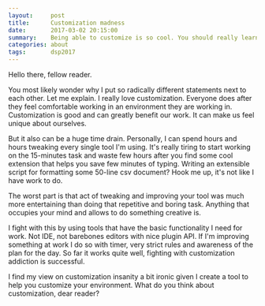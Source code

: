 ```yaml
---
layout:     post
title:      Customization madness
date:       2017-03-02 20:15:00
summary:    Being able to customize is so cool. You should really learn to avoid it. 
categories: about 
tags:       dsp2017
---
```


Hello there, fellow reader. 

You most likely wonder why I put so radically different statements next to each other. 
Let me explain. I really love customization. Everyone does after they feel comfortable
working in an environment they are working in. Customization is good and can greatly 
benefit our work. It can make us feel unique about ourselves. 

But it also can be a huge time drain. Personally, I can spend hours and hours tweaking 
every single tool I'm using. It's really tiring to start working on the 15-minutes task 
and waste few hours after you find some cool extension that helps you save few minutes
of typing. Writing an extensible script for formatting some 50-line csv document?
Hook me up, it's not like I have work to do. 

The worst part is that act of tweaking and improving your tool was much 
more entertaining than doing that repetitive and boring task. Anything that occupies 
your mind and allows to do something creative is. 

I fight with this by using tools that have the basic functionality I need for work. 
Not IDE, not barebones editors with nice plugin API. If I'm improving something
at work I do so with timer, very strict rules and awareness of the plan for the day. 
So far it works quite well, fighting with customization addiction is successful.

I find my view on customization insanity a bit ironic given I create a tool to 
help you customize your environment. What do you think about customization, dear 
reader?